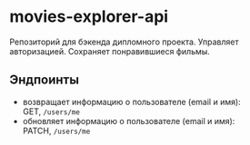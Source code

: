 # movies-explorer-api

Репозиторий для бэкенда дипломного проекта. Управляет авторизацией. Сохраняет понравившиеся фильмы.

## Эндпоинты

* возвращает информацию о пользователе (email и имя):\
  GET, `/users/me`
* обновляет информацию о пользователе (email и имя):\
  PATCH, `/users/me`
